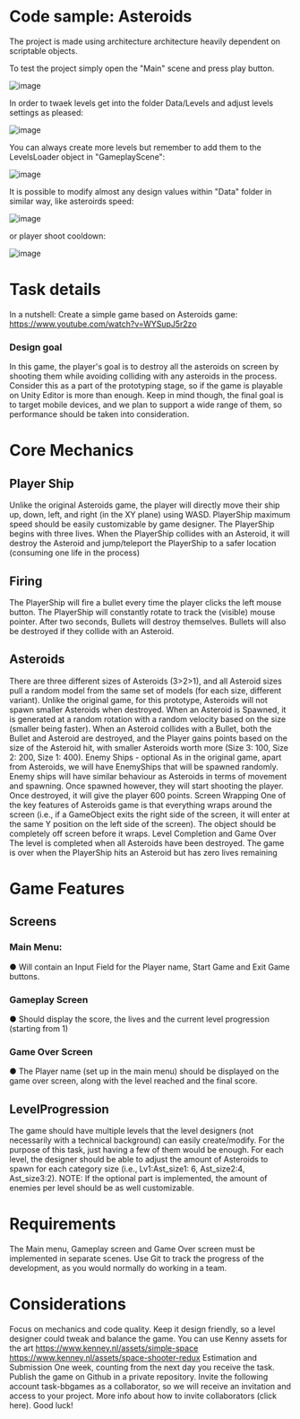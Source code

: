 # Code sample: Asteroids

The project is made using architecture architecture heavily dependent on scriptable objects.

To test the project simply open the "Main" scene and press play button.

![image](https://github.com/piotrrach/beardedbrothers/assets/126329938/6de0aaaf-53ce-43ab-85af-ab431bf77da3)

In order to twaek levels get into the folder Data/Levels and adjust levels settings as pleased:

![image](https://github.com/piotrrach/beardedbrothers/assets/126329938/7ddf8775-e14f-42c2-9589-791c55fddb46)

You can always create more levels but remember to add them to the LevelsLoader object in "GameplayScene":

![image](https://github.com/piotrrach/beardedbrothers/assets/126329938/030c0984-f282-4dce-9df7-23a552c8e2d7)

It is possible to modify almost any design values within "Data" folder in similar way, like asteroirds speed:

![image](https://github.com/piotrrach/beardedbrothers/assets/126329938/fd62c591-388b-4b5a-8ca5-4057afa53db4)

or player shoot cooldown:

![image](https://github.com/piotrrach/beardedbrothers/assets/126329938/690f292c-3c42-41e9-b503-51ab44fd4aac)

# Task details
In a nutshell:
Create a simple game based on Asteroids game:
https://www.youtube.com/watch?v=WYSupJ5r2zo

### Design goal
In this game, the player's goal is to destroy all the asteroids on screen by shooting them
while avoiding colliding with any asteroids in the process.
Consider this as a part of the prototyping stage, so if the game is playable on Unity Editor is
more than enough. Keep in mind though, the final goal is to target mobile devices, and we
plan to support a wide range of them, so performance should be taken into
consideration.

# Core Mechanics

## Player Ship
Unlike the original Asteroids game, the player will directly move their ship up, down, left, and
right (in the XY plane) using WASD.
PlayerShip maximum speed should be easily customizable by game designer.
The PlayerShip begins with three lives. When the PlayerShip collides with an Asteroid, it will
destroy the Asteroid and jump/teleport the PlayerShip to a safer location (consuming one life
in the process)

## Firing
The PlayerShip will fire a bullet every time the player clicks the left mouse button. The
PlayerShip will constantly rotate to track the (visible) mouse pointer.
After two seconds, Bullets will destroy themselves. Bullets will also be destroyed if they
collide with an Asteroid.

## Asteroids
There are three different sizes of Asteroids (3>2>1), and all Asteroid sizes pull a random
model from the same set of models (for each size, different variant). Unlike the original
game, for this prototype, Asteroids will not spawn smaller Asteroids when destroyed.
When an Asteroid is Spawned, it is generated at a random rotation with a random velocity
based on the size (smaller being faster).
When an Asteroid collides with a Bullet, both the Bullet and Asteroid are destroyed, and the
Player gains points based on the size of the Asteroid hit, with smaller Asteroids worth more
(Size 3: 100, Size 2: 200, Size 1: 400).
Enemy Ships - optional
As in the original game, apart from Asteroids, we will have EnemyShips that will be spawned
randomly.
Enemy ships will have similar behaviour as Asteroids in terms of movement and
spawning.
Once spawned however, they will start shooting the player.
Once destroyed, it will give the player 600 points.
Screen Wrapping
One of the key features of Asteroids game is that everything wraps around the screen
(i.e., if a GameObject exits the right side of the screen, it will enter at the same Y position on
the left side of the screen). The object should be completely off screen before it wraps.
Level Completion and Game Over
The level is completed when all Asteroids have been destroyed. The game is over when the
PlayerShip hits an Asteroid but has zero lives remaining

# Game Features

## Screens
### Main Menu:
● Will contain an Input Field for the Player name, Start Game and Exit Game buttons.
### Gameplay Screen
● Should display the score, the lives and the current level progression (starting from 1)
### Game Over Screen
● The Player name (set up in the main menu) should be displayed on the game over
screen, along with the level reached and the final score.

## LevelProgression
The game should have multiple levels that the level designers (not necessarily with a
technical background) can easily create/modify. For the purpose of this task, just having a
few of them would be enough.
For each level, the designer should be able to adjust the amount of Asteroids to spawn
for each category size (i.e., Lv1:Ast_size1: 6, Ast_size2:4, Ast_size3:2).
NOTE: If the optional part is implemented, the amount of enemies per level should be as
well customizable.

# Requirements
The Main menu, Gameplay screen and Game Over screen must be implemented in
separate scenes.
Use Git to track the progress of the development, as you would normally do working in a
team.

# Considerations
Focus on mechanics and code quality.
Keep it design friendly, so a level designer could tweak and balance the game.
You can use Kenny assets for the art
https://www.kenney.nl/assets/simple-space
https://www.kenney.nl/assets/space-shooter-redux
Estimation and Submission
One week, counting from the next day you receive the task.
Publish the game on Github in a private repository. Invite the following account
task-bbgames as a collaborator, so we will receive an invitation and access to your project.
More info about how to invite collaborators (click here). Good luck!

